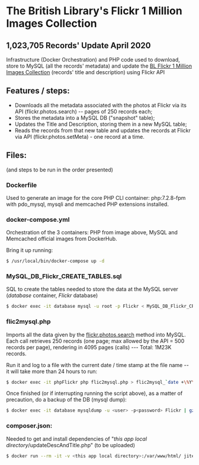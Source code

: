 # The British Library's Flickr 1 Million Images Collection 
## 1,023,705 Records' Update April 2020
Infrastructure (Docker Orchestration) and PHP code used to download, store to MySQL (all the records' metadata) and update the [BL Flickr 1 Million Images Collection](https://www.flickr.com/photos/britishlibrary/) (records' title and description) using Flickr API

## Features / steps:

- Downloads all the metadata associated with the photos at Flickr via its API (flickr.photos.search) -- pages of 250 records each;
- Stores the metadata into a MySQL DB ("snapshot" table);
- Updates the Title and Description, storing them in a new MySQL table;
- Reads the records from that new table and updates the records at Flickr via API (flickr.photos.setMeta) - one record at a time.

## Files:
(and steps to be run in the order presented)

### Dockerfile
Used to generate an image for the core PHP CLI container: php:7.2.8-fpm with pdo_mysql, mysqli and memcached PHP extensions installed.

### docker-compose.yml
Orchestration of the 3 containers: PHP from image above, MySQL and Memcached official images from DockerHub.

Bring it up running:
```sh
$ /usr/local/bin/docker-compose up -d
```

### MySQL_DB_Flickr_CREATE_TABLES.sql
SQL to create the tables needed to store the data at the MySQL server (_database_ container, _Flickr_ database)
```sh
$ docker exec -it database mysql -u root -p Flickr < MySQL_DB_Flickr_CREATE_TABLES.sql
```

### flic2mysql.php
Imports all the data given by the [flickr.photos.search](https://www.flickr.com/services/api/explore/flickr.photos.search) method into MySQL. Each call retrieves 250 records (one page; max allowed by the API = 500 records per page), rendering in 4095 pages (calls) --- Total: 1M23K records.

Run it and log to a file with the current date / time stamp at the file name -- it will take more than 24 hours to run:
```sh
$ docker exec -it phpFlickr php flic2mysql.php > flic2mysql_`date +\%Y\%m\%d-\%H\%M`.txt
```
Once finished (or if interrupting running the script above), as a matter of precaution, do a backup of the DB (mysql dump):
```sh
$ docker exec -it database mysqldump -u <user> -p<password> Flickr | gzip -9 > flickr_<date>_<description>.sql.gz 
```
### composer.json:
Needed to get and install dependencies of "_this app local directory_/updateDescAndTitle.php" (to be uploaded)
```sh
$ docker run --rm -it -v <this app local directory>:/var/www/html/ jitesoft/composer php phpflickr/updateDescAndTitle.php
```
